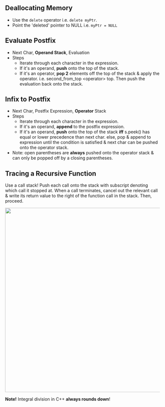 ## Deallocating Memory
- Use the `delete` operator i.e. `delete myPtr`.
- Point the 'deleted' pointer to NULL i.e. `myPtr = NULL`

## Evaluate Postfix
- Next Char, **Operand Stack**, Evaluation
- Steps
  - Iterate through each character in the expression.
  - If it's an operand, **push** onto the top of the stack.
  -  If it's an operator, **pop 2** elements off the top of the stack & apply the operator. i.e. second_from_top <operator\> top. Then push the evaluation back onto the stack.

## Infix to Postfix
- Next Char, Postfix Expression, **Operator** Stack
- Steps
  - Iterate through each character in the expression.
  - If it's an operand, **append** to the postfix expression.
  - If it's an operand, **push** onto the top of the stack **iff** s.peek() has equal or lower precedence than next char. else, pop & append to expression until the condition is satisfied & next char can be pushed onto the operator stack.
- Note: open parentheses are **always** pushed onto the operator stack & can only be popped off by a closing parentheses.

## Tracing a Recursive Function
Use a call stack! Push each call onto the stack with subscript denoting which call it stopped at. When a call terminates, cancel out the relevant call & write its return value to the right of the function call in the stack. Then, proceed.

<img src="https://i.imgur.com/6klH1YX.png" width="600px">

**Note!** Integral division in C++ **always rounds down**!

